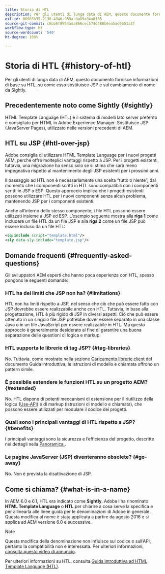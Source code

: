 ```yaml
---
title: Storia di HTL
description: Per gli utenti di lunga data di AEM, questo documento fornisce informazioni di base su HTL, su come esso sostituisce JSP e sul cambiamento di nome da Sightly.
exl-id: 00985b35-2130-4946-959a-0a09a34a0f05
source-git-commit: c6bb6f0954ada866cec574d480b6ea5ac0b51a3f
workflow-type: ht
source-wordcount: '540'
ht-degree: 100%

---
```



# Storia di HTL {#history-of-htl}

Per gli utenti di lunga data di AEM, questo documento fornisce informazioni di base su HTL, su come esso sostituisce JSP e sul cambiamento di nome da Sightly.

## Precedentemente noto come Sightly {#sightly}

HTML Template Language (HTL) è il sistema di modelli lato server preferito e consigliato per HTML in Adobe Experience Manager. Sostituisce JSP (JavaServer Pages), utilizzato nelle versioni precedenti di AEM.

## HTL su JSP {#htl-over-jsp}

Adobe consiglia di utilizzare HTML Template Language per i nuovi progetti AEM, perché offre molteplici vantaggi rispetto a JSP. Per i progetti esistenti, tuttavia, una migrazione ha senso solo se si stima che sarà meno impegnativa rispetto al mantenimento degli JSP esistenti per i prossimi anni.

Il passaggio ad HTL non è necessariamente una scelta “tutto o niente”, dal momento che i componenti scritti in HTL sono compatibili con i componenti scritti in JSP o ESP. Questo approccio implica che i progetti esistenti possono utilizzare HTL per i nuovi componenti senza alcun problema, mantenendo JSP per i componenti esistenti.

Anche all’interno dello stesso componente, i file HTL possono essere utilizzati insieme a JSP ed ESP. L’esempio seguente mostra alla **riga 1** come includere un file HTL da un file JSP e alla **riga 2** come un file JSP può essere incluso da un file HTL:

```xml
<cq:include script="template.html"/>
<sly data-sly-include="template.jsp"/>
```

## Domande frequenti {#frequently-asked-questions}

Gli sviluppatori AEM esperti che hanno poca esperienza con HTL, spesso pongono le seguenti domande:

### HTL ha dei limiti che JSP non ha? {#limitations}

HTL non ha limiti rispetto a JSP, nel senso che ciò che può essere fatto con JSP dovrebbe essere realizzabile anche con HTL. Tuttavia, in base alla progettazione, HTL è più rigido di JSP in diversi aspetti. Ciò che può essere ottenuto in un singolo file JSP potrebbe dover essere separato in una classe Java o in un file JavaScript per essere realizzabile in HTL. Ma questo approccio è generalmente desiderato al fine di garantire una buona separazione delle questioni di logica e markup.

### HTL supporta le librerie di tag JSP? {#tag-libraries}

No. Tuttavia, come mostrato nella sezione [Caricamento librerie client](getting-started.md#loading-client-libraries) del documento Guida introduttiva, le istruzioni di modello e chiamata offrono un pattern simile.

### È possibile estendere le funzioni HTL su un progetto AEM? {#extended}

No. HTL dispone di potenti meccanismi di estensione per il riutilizzo della logica ([Use-API](#use-api-for-accessing-logic)) e di markup (istruzioni di modello e chiamata), che possono essere utilizzati per modulare il codice dei progetti.

### Quali sono i principali vantaggi di HTL rispetto a JSP? {#benefits}

I principali vantaggi sono la sicurezza e l’efficienza del progetto, descritte nei dettagli nella [Panoramica.](overview.md).

### Le pagine JavaServer (JSP) diventeranno obsolete? {#go-away}

No. Non è prevista la disattivazione di JSP.

## Come si chiama? {#what-is-in-a-name}

In AEM 6.0 e 6.1, HTL era indicato come **Sightly**. Adobe l’ha rinominato **HTML Template Language** o **HTL** per chiarire a cosa serve la specifica e per allinearla alle linee guida per le denominazioni di Adobe in generale. Questa modifica al nome è stata applicata a partire da agosto 2016 e si applica ad AEM versione 6.0 e successive.

>[!NOTE]
>
>Questa modifica della denominazione non influisce sul codice o sull’API, pertanto la compatibilità non è interessata. Per ulteriori informazioni, [consulta questo video di annuncio](https://helpx.adobe.com/it/experience-manager/how-to/announce-htl.html).

Per ulteriori informazioni su HTL, consulta [Guida introduttiva ad HTML Template Language (HTL)](overview.md).
